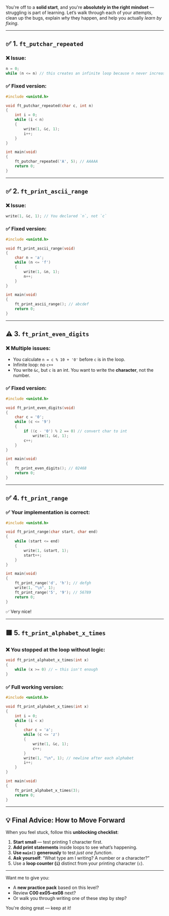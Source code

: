 You're off to a **solid start**, and you're **absolutely in the right mindset** — struggling is part of learning. Let’s walk through each of your attempts, clean up the bugs, explain *why* they happen, and help you actually *learn by fixing*.

---

## ✅ 1. `ft_putchar_repeated`

### ❌ Issue:

```c
n = 0;
while (n <= n) // this creates an infinite loop because n never increases
```

### ✅ Fixed version:

```c
#include <unistd.h>

void ft_putchar_repeated(char c, int n)
{
    int i = 0;
    while (i < n)
    {
        write(1, &c, 1);
        i++;
    }
}

int main(void)
{
    ft_putchar_repeated('A', 5); // AAAAA
    return 0;
}
```

---

## ✅ 2. `ft_print_ascii_range`

### ❌ Issue:

```c
write(1, &c, 1); // You declared `n`, not `c`
```

### ✅ Fixed version:

```c
#include <unistd.h>

void ft_print_ascii_range(void)
{
    char n = 'a';
    while (n <= 'f')
    {
        write(1, &n, 1);
        n++;
    }
}

int main(void)
{
    ft_print_ascii_range(); // abcdef
    return 0;
}
```

---

## ⚠️ 3. `ft_print_even_digits`

### ❌ Multiple issues:

* You calculate `n = c % 10 + '0'` before `c` is in the loop.
* Infinite loop: no `c++`
* You write `&c`, but `c` is an int. You want to write the **character**, not the number.

### ✅ Fixed version:

```c
#include <unistd.h>

void ft_print_even_digits(void)
{
    char c = '0';
    while (c <= '9')
    {
        if ((c - '0') % 2 == 0) // convert char to int
            write(1, &c, 1);
        c++;
    }
}

int main(void)
{
    ft_print_even_digits(); // 02468
    return 0;
}
```

---

## ✅ 4. `ft_print_range`

### ✅ Your implementation is correct:

```c
#include <unistd.h>

void ft_print_range(char start, char end)
{
    while (start <= end)
    {
        write(1, &start, 1);
        start++;
    }
}

int main(void)
{
    ft_print_range('d', 'h'); // defgh
    write(1, "\n", 1);
    ft_print_range('5', '9'); // 56789
    return 0;
}
```

✅ Very nice!

---

## 🟥 5. `ft_print_alphabet_x_times`

### ❌ You stopped at the loop without logic:

```c
void ft_print_alphabet_x_times(int x)
{
    while (x >= 0) // ← this isn't enough
}
```

### ✅ Full working version:

```c
#include <unistd.h>

void ft_print_alphabet_x_times(int x)
{
    int i = 0;
    while (i < x)
    {
        char c = 'a';
        while (c <= 'z')
        {
            write(1, &c, 1);
            c++;
        }
        write(1, "\n", 1); // newline after each alphabet
        i++;
    }
}

int main(void)
{
    ft_print_alphabet_x_times(3);
    return 0;
}
```

---

## 💡 Final Advice: How to Move Forward

When you feel stuck, follow this **unblocking checklist**:

1. **Start small** — test printing 1 character first.
2. **Add print statements** inside loops to see what’s happening.
3. **Use `main()` generously** to test *just one function*.
4. **Ask yourself**: “What type am I writing? A number or a character?”
5. Use a **loop counter (`i`)** distinct from your printing character (`c`).

---

Want me to give you:

* A **new practice pack** based on this level?
* Review **C00 ex05–ex08** next?
* Or walk you through writing one of these step by step?

You're doing great — keep at it!

